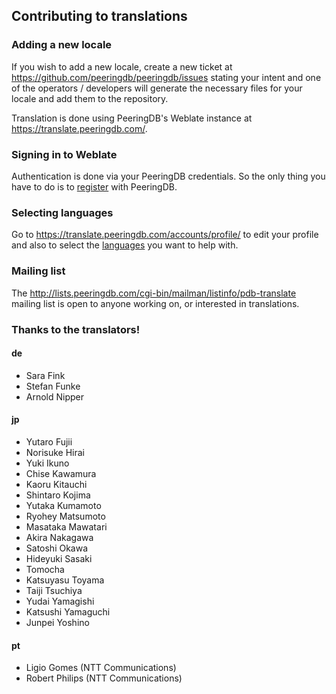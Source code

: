## Contributing to translations

### Adding a new locale

If you wish to add a new locale, create a new ticket at <https://github.com/peeringdb/peeringdb/issues> stating your intent and one of the operators / developers will generate the necessary files for your locale and add them to the repository.

Translation is done using PeeringDB's Weblate instance at <https://translate.peeringdb.com/>.

### Signing in to Weblate

Authentication is done via your PeeringDB credentials. So the only thing you have to do is to [register](https://www.peeringdb.com/register) with PeeringDB.

### Selecting languages

Go to <https://translate.peeringdb.com/accounts/profile/> to edit your profile and also to select the [languages](https://translate.peeringdb.com/accounts/profile/#languages) you want to help with.

### Mailing list

The <http://lists.peeringdb.com/cgi-bin/mailman/listinfo/pdb-translate> mailing list is open to anyone working on, or interested in translations.

### Thanks to the translators!

#### de

- Sara Fink
- Stefan Funke
- Arnold Nipper

#### jp

- Yutaro Fujii
- Norisuke Hirai
- Yuki Ikuno
- Chise Kawamura
- Kaoru Kitauchi
- Shintaro Kojima
- Yutaka Kumamoto
- Ryohey Matsumoto
- Masataka Mawatari
- Akira Nakagawa
- Satoshi Okawa
- Hideyuki Sasaki
- Tomocha
- Katsuyasu Toyama
- Taiji Tsuchiya
- Yudai Yamagishi
- Katsushi Yamaguchi
- Junpei Yoshino

#### pt

- Ligio Gomes (NTT Communications)
- Robert Philips (NTT Communications)
